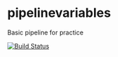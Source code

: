 # pipelinevariables
Basic pipeline for practice

[![Build Status](http://localhost:8080/sharadvanth/buildStatus/icon?job=pieplinevariables)](http://localhost:8080/job/pieplinevariables/)
